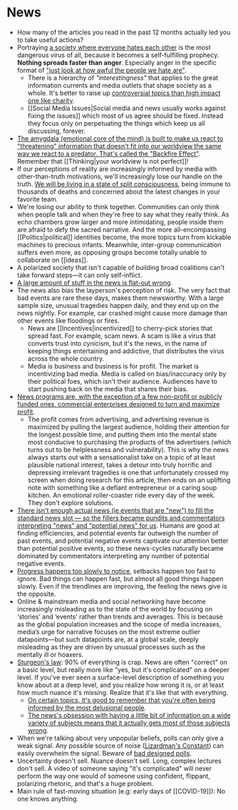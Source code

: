 # News

- How many of the articles you read in the past 12 months actually led you to take useful actions?
- Portraying [a society where everyone hates each other](https://ncase.itch.io/wbwwb) is the most dangerous virus of all, because it becomes a self-fulfilling prophecy. **Nothing spreads faster than anger**. Especially anger in the specific format of ["just look at how awful the people we hate are"](https://www.youtube.com/watch?v=rE3j_RHkqJc).
  - There is a hierarchy of *"interestingness"* that applies to the great information currents and media outlets that shape society as a whole. It's better to raise up [controversial topics than high impact one like charity](https://slatestarcodex.com/2014/12/17/the-toxoplasma-of-rage/).
  - [[Social Media Issues|Social media and news usually works against fixing the issues]] which most of us agree should be fixed. Instead they focus only on perpetuating the things which keep us all discussing, forever.
- [The amygdala (emotional core of the mind) is built to make us react to "threatening" information that doesn't fit into our worldview the same way we react to a predator. That's called the "Backfire Effect"](https://theoatmeal.com/comics/believe). Remember that [[Thinking|your worldview is not perfect]]!
- If our perceptions of reality are increasingly informed by media with other-than-truth motivations, we'll increasingly lose our handle on the truth. [We will be living in a state of split consciousness](https://sandhoefner.com/2019/01/27/on-disbelieving-atrocities/), being immune to thousands of deaths and concerned about the latest changes in your favorite team.
- We're losing our ability to think together. Communities can only think when people talk and when they're free to say what they really think. As echo chambers grow larger and more intimidating, people inside them are afraid to defy the sacred narrative. And the more all-encompassing [[Politics|political]] identities become, the more topics turn from kickable machines to precious infants. Meanwhile, inter-group communication suffers even more, as opposing groups become totally unable to collaborate on [[ideas]].
- A polarized society that isn't capable of building broad coalitions can't take forward steps—it can only self-inflict.
- [A large amount of stuff in the news is flat-out wrong](https://www.experimental-history.com/p/reading-the-news-is-the-new-smoking).
- The news also bias the layperson's perception of risk. The very fact that bad events are rare these days, makes them newsworthy. With a large sample size, unusual tragedies happen daily, and they end up on the news nightly. For example, car crashed might cause more damage than other events like floodings or fires.
  - News are [[Incentives|incentivized]] to cherry-pick stories that spread fast. For example, scam news. A scam is like a virus that converts trust into cynicism, but it's the news, in the name of keeping things entertaining and addictive, that distributes the virus across the whole country.
  - Media is business and business is for profit. The market is incentivizing bad media. Media is called on bias/inaccuracy only by their political foes, which isn't their audience. Audiences have to start pushing back on the media that shares their bias.
- [News programs are, with the exception of a few non-profit or publicly funded ones, commercial enterprises designed to turn and maximize profit](https://www.mrmoneymustache.com/2013/10/01/the-low-information-diet/).
  - The profit comes from advertising, and advertising revenue is maximized by pulling the largest audience, holding their attention for the longest possible time, and putting them into the mental state most conducive to purchasing the products of the advertisers (which turns out to be helplessness and vulnerability). This is why the news always starts out with a sensationalist take on a topic of at least plausible national interest, takes a detour into truly horrific and depressing irrelevant tragedies is one that unfortunately crossed my screen when doing research for this article, then ends on an uplifting note with something like a defiant entrepreneur or a caring soup kitchen. An emotional roller-coaster ride every day of the week. They don't explore solutions.
- [There isn't enough actual news (ie events that are "new") to fill the standard news slot — so the fillers became pundits and commentators interpreting "news" and "potential news" for us](https://jjbeshara.com/2018/11/20/the-information-pathology-2/). Humans are good at finding efficiencies, and potential events far outweigh the number of past events, and potential negative events captivate our attention better than potential positive events, so these news-cycles naturally became dominated by commentators interpreting any number of potential negative events.
- [Progress happens too slowly to notice](https://www.collaborativefund.com/blog/lots-of-overnight-tragedies-no-overnight-miracles/), setbacks happen too fast to ignore. Bad things can happen fast, but almost all good things happen slowly. Even if the trendlines are improving, the feeling the news give is the opposite.
- Online & mainstream media and social networking have become increasingly misleading as to the state of the world by focusing on ‘stories’ and ‘events’ rather than trends and averages. This is because as the global population increases and the scope of media increases, media’s urge for narrative focuses on the most extreme outlier datapoints—but such datapoints are, at a global scale, deeply misleading as they are driven by unusual processes such as the mentally ill or hoaxers.
- [Sturgeon's law](https://en.wikipedia.org/wiki/Sturgeon%27s_law): 90% of everything is crap. News are often "correct" on a basic level, but really more like "yes, but it's complicated" on a deeper level. If you've ever seen a surface-level description of something you know about at a deep level, and you realize how wrong it is, or at least how much nuance it's missing. Realize that it's like that with everything.
  - [On certain topics, it's good to remember that you're often being informed by the most delusional people](https://twitter.com/waitbutwhy/status/1436006304892559365).
  - [The news's obsession with having a little bit of information on a wide variety of subjects means that it actually gets most of those subjects wrong](http://www.aaronsw.com/weblog/hatethenews).
- When we're talking about very unpopular beliefs, polls can only give a weak signal. Any possible source of noise ([Lizardman's Constant](https://slatestarcodex.com/2013/04/12/noisy-poll-results-and-reptilian-muslim-climatologists-from-mars/)) can easily overwhelm the signal. Beware of [bad designed polls](https://slatestarcodex.com/2020/05/28/bush-did-north-dakota/).
- Uncertainty doesn't sell. Nuance doesn't sell. Long, complex lectures don't sell. A video of someone saying "it's complicated" will never perform the way one would of someone using confident, flippant, polarizing rhetoric, and that's a huge problem.
- Main rule of fast-moving situation (e.g: early days of [[COVID-19]]): No one knows anything.
